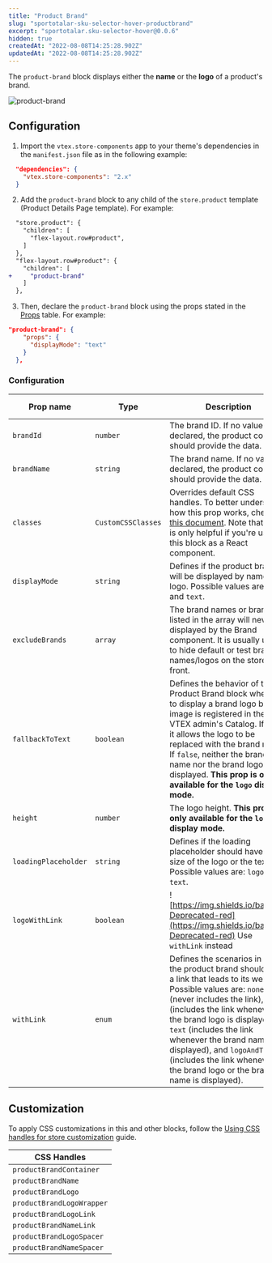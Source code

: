 ```yaml
---
title: "Product Brand"
slug: "sportotalar-sku-selector-hover-productbrand"
excerpt: "sportotalar.sku-selector-hover@0.0.6"
hidden: true
createdAt: "2022-08-08T14:25:28.902Z"
updatedAt: "2022-08-08T14:25:28.902Z"
---
```

The `product-brand` block displays either the **name** or the **logo** of a product's brand.

![product-brand](https://user-images.githubusercontent.com/52087100/70259346-bb081f80-176c-11ea-84db-5785c45829ce.png)

## Configuration

1. Import the `vtex.store-components` app to your theme's dependencies in the `manifest.json` file as in the following example:

```json
  "dependencies": {
    "vtex.store-components": "2.x"
  }
```

2. Add the `product-brand` block to any child of the `store.product` template (Product Details Page template). For example:

```diff
  "store.product": {
    "children": [
      "flex-layout.row#product",
    ]
  },
  "flex-layout.row#product": {
    "children": [
+     "product-brand"
    ]
  },  
```

3. Then, declare the `product-brand` block using the props stated in the [Props](#props) table. For example:

```json
"product-brand": {
    "props": {
      "displayMode": "text"
    }
  },
```

### Configuration

| Prop name | Type | Description | Default value 
| --- | --- | --- | --- |
| `brandId` | `number` | The brand ID.  If no value is declared, the product context should provide the data. | `undefined` |
| `brandName` | `string` | The brand name. If no value is declared, the product context should provide the data. | `undefined` |
| `classes` | `CustomCSSClasses` | Overrides default CSS handles. To better understand how this prop works, check [this document](https://github.com/vtex-apps/css-handles#usecustomclasses). Note that this is only helpful if you're using this block as a React component.| `undefined` |
| `displayMode` | `string` | Defines if the product brand will be displayed by name or logo. Possible values are `logo` and `text`.  | `logo` |
| `excludeBrands` | `array` | The brand names or brand IDs listed in the array will never be displayed by the Brand component. It is usually useful to hide default or test brand names/logos on the store front. | `undefined` |
| `fallbackToText` | `boolean` | Defines the behavior of the Product Brand block when set to display a brand logo but no image is registered in the VTEX admin's Catalog. If `true`, it allows the logo to be replaced with the brand name. If `false`, neither the brand name nor the brand logo are displayed. **This prop is only available for the `logo` display mode.** | `true` |
| `height` | `number` | The logo height. **This prop is only available for the `logo` display mode.** | `100` |
| `loadingPlaceholder` | `string` | Defines if the loading placeholder should have the size of the logo or the text. Possible values are: `logo` and `text`. | `undefined` |
| `logoWithLink` | `boolean` | ![https://img.shields.io/badge/-Deprecated-red](https://img.shields.io/badge/-Deprecated-red) Use `withLink` instead | `false` |
| `withLink` | `enum` | Defines the scenarios in which the product brand should have a link that leads to its website. Possible values are: `none` (never includes the link), `logo` (includes the link whenever the brand logo is displayed), `text` (includes the link whenever the brand name is displayed), and `logoAndText` (includes the link whenever the brand logo or the brand name is displayed).  | `none` |

## Customization 

To apply CSS customizations in this and other blocks, follow the [Using CSS handles for store customization](https://developers.vtex.com/vtex-developer-docs/docs/vtex-io-documentation-using-css-handles-for-store-customization) guide.

| CSS Handles |
| --- |
| `productBrandContainer` |
| `productBrandName` |
| `productBrandLogo` |
| `productBrandLogoWrapper` |
| `productBrandLogoLink` |
| `productBrandNameLink` |
| `productBrandLogoSpacer` |
| `productBrandNameSpacer` |